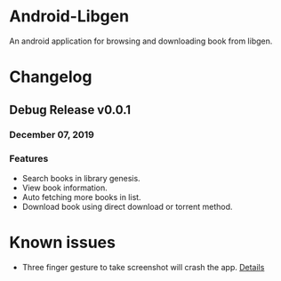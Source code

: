 # Android-Libgen

An android application for browsing and downloading book from libgen.

# Changelog
## Debug Release v0.0.1
### December 07, 2019
### Features
* Search books in library genesis.
* View book information.
* Auto fetching more books in list.
* Download book using direct download or torrent method.

# Known issues
* Three finger gesture to take screenshot will crash the app. [Details](https://github.com/facebook/react-native/issues/15059)
